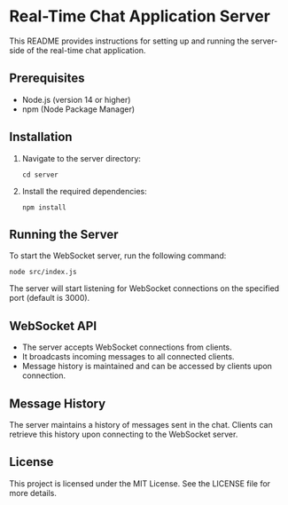 # Real-Time Chat Application Server

This README provides instructions for setting up and running the server-side of the real-time chat application.

## Prerequisites

- Node.js (version 14 or higher)
- npm (Node Package Manager)

## Installation

1. Navigate to the server directory:

   ```
   cd server
   ```

2. Install the required dependencies:

   ```
   npm install
   ```

## Running the Server

To start the WebSocket server, run the following command:

```
node src/index.js
```

The server will start listening for WebSocket connections on the specified port (default is 3000).

## WebSocket API

- The server accepts WebSocket connections from clients.
- It broadcasts incoming messages to all connected clients.
- Message history is maintained and can be accessed by clients upon connection.

## Message History

The server maintains a history of messages sent in the chat. Clients can retrieve this history upon connecting to the WebSocket server.

## License

This project is licensed under the MIT License. See the LICENSE file for more details.